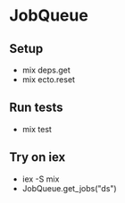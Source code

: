 # JobQueue

## Setup

- mix deps.get
- mix ecto.reset

## Run tests

- mix test

## Try on iex

- iex -S mix
- JobQueue.get_jobs("ds")
